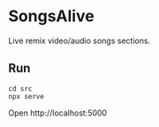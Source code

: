 # SongsAlive
Live remix video/audio songs sections.

## Run
```
cd src
npx serve
```
Open http://localhost:5000